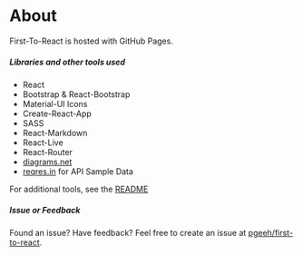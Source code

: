 # About

First-To-React is hosted with GitHub Pages.

##### Libraries and other tools used

* React
* Bootstrap & React-Bootstrap
* Material-UI Icons
* Create-React-App
* SASS
* React-Markdown
* React-Live
* React-Router
* [diagrams.net](https://www.diagrams.net/)
* [reqres.in](https://reqres.in/) for API Sample Data

For additional tools, see the [README](https://github.com/pgeeh/first-to-react/blob/master/README.md)

##### Issue or Feedback

Found an issue? Have feedback? Feel free to create an issue at [pgeeh/first-to-react](https://github.com/pgeeh/first-to-react/).
